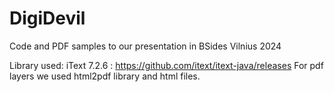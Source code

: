 # DigiDevil

Code and PDF samples to our presentation in BSides Vilnius 2024

Library used: iText 7.2.6 : https://github.com/itext/itext-java/releases
For pdf layers we used html2pdf library and html files.
